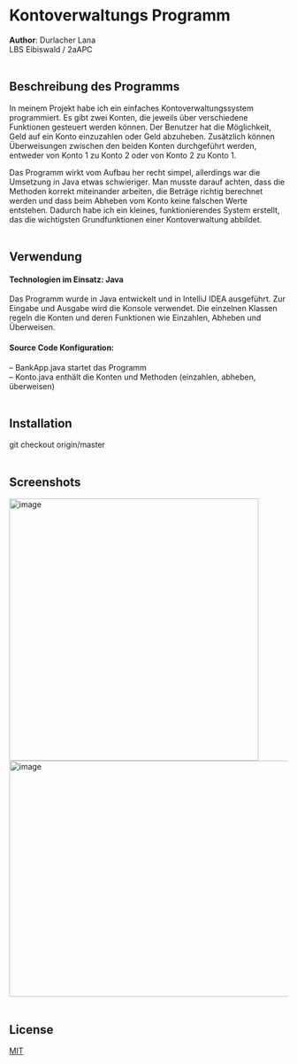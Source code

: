 # Kontoverwaltungs Programm

**Author**: Durlacher Lana <br>
LBS Eibiswald / 2aAPC
<br>
<br>
## Beschreibung des Programms

In meinem Projekt habe ich ein einfaches Kontoverwaltungssystem programmiert. Es gibt zwei Konten, die jeweils über verschiedene Funktionen gesteuert werden können. Der Benutzer hat die Möglichkeit, Geld auf ein Konto einzuzahlen oder Geld abzuheben. Zusätzlich können Überweisungen zwischen den beiden Konten durchgeführt werden, entweder von Konto 1 zu Konto 2 oder von Konto 2 zu Konto 1.

Das Programm wirkt vom Aufbau her recht simpel, allerdings war die Umsetzung in Java etwas schwieriger. Man musste darauf achten, dass die Methoden korrekt miteinander arbeiten, die Beträge richtig berechnet werden und dass beim Abheben vom Konto keine falschen Werte entstehen. Dadurch habe ich ein kleines, funktionierendes System erstellt, das die wichtigsten Grundfunktionen einer Kontoverwaltung abbildet.
<br>
<br>
## Verwendung

#### Technologien im Einsatz: **Java**
Das Programm wurde in Java entwickelt und in IntelliJ IDEA ausgeführt.
Zur Eingabe und Ausgabe wird die Konsole verwendet.
Die einzelnen Klassen regeln die Konten und deren Funktionen wie Einzahlen, Abheben und Überweisen.

#### Source Code Konfiguration:
– BankApp.java startet das Programm <br>
– Konto.java enthält die Konten und Methoden (einzahlen, abheben, überweisen)
<br>
<br>
## Installation

git checkout origin/master
<br>
<br>
## Screenshots


<img width="451" height="473" alt="image" src="https://github.com/user-attachments/assets/895d1d76-bdf1-4b40-ad75-ccb6d7c9f6af" />  <img width="640" height="426" alt="image" src="https://github.com/user-attachments/assets/d40df7d8-f91d-4ecd-9e4a-f3b23b28dad2" />
<br>
<br>
## License

[MIT](https://choosealicense.com/licenses/mit/)
<br>
<br>




